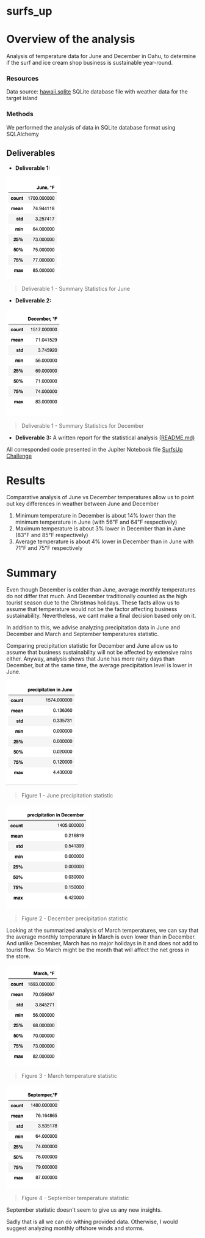 # surfs_up
# Overview of the analysis 
Analysis of temperature data for June and December in Oahu, to determine if the surf and ice cream shop business is sustainable year-round.

### Resources
Data source: [hawaii.sqlite](https://github.com/xenia-e/surfs_up/blob/main/hawaii.sqlite) SQLite database file with weather data for the target island


### Methods
We performed the analysis of data in SQLite database format using SQLAlchemy

## Deliverables

- __Deliverable 1:__ 

![Summary Statistics for June](https://github.com/xenia-e/surfs_up/blob/main/analysis/june_statistic.png)

>Deliverable 1 - Summary Statistics for June

- __Deliverable 2:__ 

![Summary Statistics for December](https://github.com/xenia-e/surfs_up/blob/main/analysis/december_statistics.png)

>Deliverable 1 - Summary Statistics for December

- __Deliverable 3:__ A written report for the statistical analysis [(README.md)](https://github.com/xenia-e/surfs_up/blob/main/README.md)


All corresponded code presented in the Jupiter Notebook file [SurfsUp Challenge](https://github.com/xenia-e/surfs_up/blob/main/SurfsUp_Challenge.ipynb)


# Results

Comparative analysis of June vs December temperatures allow us to point out key differences in weather between June and December

1. Minimum temperature in December is about 14% lower than the minimum temperature in June (with 56℉ and 64℉ respectively)
2. Maximum temperature is about 3% lower in December than in June (83℉ and 85℉ respectively)
3. Average temperature is about 4% lower in December than in June with 71℉ and 75℉ respectively


# Summary

Even though December is colder than June, average monthly temperatures do not differ that much. And December traditionally counted as the high tourist season due to the Christmas holidays. These facts allow us to assume that temperature would not be the factor affecting business sustainability. Nevertheless, we cant make a final decision based only on it.

In addition to this, we advise analyzing precipitation data in June and December and March and September temperatures statistic.

Comparing precipitation statistic for December and June allow us to assume that business sustainability will not be affected by extensive rains either. Anyway, analysis shows that June has more rainy days than December, but at the same time, the average precipitation level is lower in June.

![June presipitation statistic](https://github.com/xenia-e/surfs_up/blob/main/analysis/june_prcp.png)

> Figure 1 - June precipitation statistic


![December presipitation statistic](https://github.com/xenia-e/surfs_up/blob/main/analysis/december_prsp.png)

> Figure 2 - December precipitation statistic



Looking at the summarized analysis of March temperatures, we can say that the average monthly temperature in March is even lower than in December. And unlike December, March has no major holidays in it and does not add to tourist flow. So March might be the month that will affect the net gross in the store.

![March temperature statistic](https://github.com/xenia-e/surfs_up/blob/main/analysis/march_statistic.png)

> Figure 3 - March temperature statistic

![September temperature statistic](https://github.com/xenia-e/surfs_up/blob/main/analysis/september_statistic.png)

> Figure 4 - September temperature statistic

September statistic doesn't seem to give us any new insights. 

Sadly that is all we can do withing provided data. Otherwise, I would suggest analyzing monthly offshore winds and storms. 

